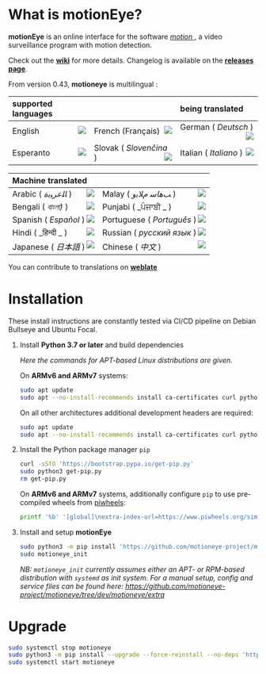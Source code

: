 # What is motionEye?

**motionEye** is an online interface for the software [ _motion_ ](https://motion-project.github.io/), a video surveillance program with motion detection.

Check out the [__wiki__](https://github.com/motioneye-project/motioneye/wiki) for more details. Changelog is available on the [__releases page__](https://github.com/motioneye-project/motioneye/releases).

From version 0.43, **motioneye** is multilingual :

| supported languages| | being translated|
| :--- | :--- | :--- |
| English            <a href="https://hosted.weblate.org/engage/motioneye-project/en/"><img src="https://hosted.weblate.org/widgets/motioneye-project/en/svg-badge.svg" align=right /></a> | French (Français)  <a href="https://hosted.weblate.org/engage/motioneye-project/fr/"><img src="https://hosted.weblate.org/widgets/motioneye-project/fr/svg-badge.svg" align=right /></a> | German ( _Deutsch_ )   <a href="https://hosted.weblate.org/engage/motioneye-project/de/"><img src="https://hosted.weblate.org/widgets/motioneye-project/de/svg-badge.svg" align=right /></a> |
| Esperanto          <a href="https://hosted.weblate.org/engage/motioneye-project/eo/"><img src="https://hosted.weblate.org/widgets/motioneye-project/eo/svg-badge.svg" align=right /></a> | Slovak ( _Slovenčina_ ) <a href="https://hosted.weblate.org/engage/motioneye-project/sk/"><img src="https://hosted.weblate.org/widgets/motioneye-project/sk/svg-badge.svg" align=right /></a> | Italian ( _Italiano_ ) <a href="https://hosted.weblate.org/engage/motioneye-project/it/"><img src="https://hosted.weblate.org/widgets/motioneye-project/it/svg-badge.svg" align=right /></a> |


| Machine translated | |
| :--- | :--- |
| Arabic ( _ﺎﻠﻋﺮﺒﻳﺓ_ )    <a href="https://hosted.weblate.org/engage/motioneye-project/ar/"><img src="https://hosted.weblate.org/widgets/motioneye-project/ar/svg-badge.svg" align=right /></a> | Malay ( _ﺐﻫﺎﺳ ﻡﻼﻳﻭ_ )      <a href="https://hosted.weblate.org/engage/motioneye-project/ms/"><img src="https://hosted.weblate.org/widgets/motioneye-project/ms/svg-badge.svg" align=right /></a> |
| Bengali ( _বাংলা)_ )    <a href="https://hosted.weblate.org/engage/motioneye-project/bn/"><img src="https://hosted.weblate.org/widgets/motioneye-project/bn/svg-badge.svg" align=right /></a> | Punjabi ( _ਪੰਜਾਬੀ _ )        <a href="https://hosted.weblate.org/engage/motioneye-project/pa/"><img src="https://hosted.weblate.org/widgets/motioneye-project/pa/svg-badge.svg" align=right /></a> |
| Spanish ( _Español_ ) <a href="https://hosted.weblate.org/engage/motioneye-project/es/"><img src="https://hosted.weblate.org/widgets/motioneye-project/es/svg-badge.svg" align=right /></a> | Portuguese ( _Português_ ) <a href="https://hosted.weblate.org/engage/motioneye-project/pt/"><img src="https://hosted.weblate.org/widgets/motioneye-project/pt/svg-badge.svg" align=right /></a> |
| Hindi ( _हिन्दी _ )      <a href="https://hosted.weblate.org/engage/motioneye-project/hi/"><img src="https://hosted.weblate.org/widgets/motioneye-project/hi/svg-badge.svg" align=right /></a> | Russian ( _русский язык_ ) <a href="https://hosted.weblate.org/engage/motioneye-project/ru/"><img src="https://hosted.weblate.org/widgets/motioneye-project/ru/svg-badge.svg" align=right /></a> |
| Japanese ( _日本語_ )  <a href="https://hosted.weblate.org/engage/motioneye-project/ja/"><img src="https://hosted.weblate.org/widgets/motioneye-project/ja/svg-badge.svg" align=right /></a> | Chinese ( _中文_ )          <a href="https://hosted.weblate.org/engage/motioneye-project/zh/"><img src="https://hosted.weblate.org/widgets/motioneye-project/zh/svg-badge.svg" align=right /></a> |


You can contribute to translations on [__weblate__](https://hosted.weblate.org/projects/motioneye-project)

# Installation

These install instructions are constantly tested via CI/CD pipeline on Debian Bullseye and Ubuntu Focal.

1. Install **Python 3.7 or later** and build dependencies

    _Here the commands for APT-based Linux distributions are given._

    On **ARMv6 and ARMv7** systems:
    ```sh
    sudo apt update
    sudo apt --no-install-recommends install ca-certificates curl python3 python3-distutils
    ```

    On all other architectures additional development headers are required:
    ```sh
    sudo apt update
    sudo apt --no-install-recommends install ca-certificates curl python3 python3-dev libcurl4-openssl-dev gcc libssl-dev
    ```

2. Install the Python package manager `pip`
    ```sh
    curl -sSfO 'https://bootstrap.pypa.io/get-pip.py'
    sudo python3 get-pip.py
    rm get-pip.py
    ```

    On **ARMv6 and ARMv7** systems, additionally configure `pip` to use pre-compiled wheels from [piwheels](https://piwheels.org/):
    ```sh
    printf '%b' '[global]\nextra-index-url=https://www.piwheels.org/simple/\n' | sudo tee /etc/pip.conf > /dev/null
    ```

3. Install and setup **motionEye**
    ```sh
    sudo python3 -m pip install 'https://github.com/motioneye-project/motioneye/archive/dev.tar.gz'
    sudo motioneye_init
    ```
    _NB: `motioneye_init` currently assumes either an APT- or RPM-based distribution with `systemd` as init system. For a manual setup, config and service files can be found here: <https://github.com/motioneye-project/motioneye/tree/dev/motioneye/extra>_

# Upgrade

```sh
sudo systemctl stop motioneye
sudo python3 -m pip install --upgrade --force-reinstall --no-deps 'https://github.com/motioneye-project/motioneye/archive/dev.tar.gz'
sudo systemctl start motioneye
```
